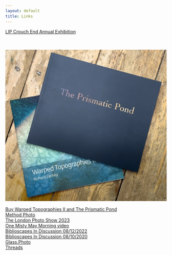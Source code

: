 ```yaml
---
layout: default
title: Links
---
```


<a href="https://method.photo/lipce2024">
	<div class="links">
		LIP Crouch End Annual Exhibition
	</div>
</a>

<br />
<br />

[![Buy Warped Topographies II and The Prismatic Pond](books/warped-prismatic.webp "Warped Topographies II and The Prismatic Pond covers")](https://method.photo/books/warped-pond)

<a href="https://method.photo/books/warped-pond">
	<div class="links other">
		Buy Warped Topographies II and The Prismatic Pond
	</div>
</a>

<a href="https://method.photo">
	<div class="links">	
		Method Photo
	</div>
</a>

<a href="https://method.photo/lps/">
	<div class="links other">
		The London Photo Show 2023
	</div>
</a>

<a href="https://vimeo.com/449190135">
	<div class="links">
		One Misty May Morning video
	</div>
</a>

<a href="https://biblioscapes.com/in-discussion/richard-earney-1">
	<div class="links other">
		Biblioscapes In Discussion 08/12/2022
	</div>
</a>

<a href="https://biblioscapes.com/in-discussion/richard-earney">
	<div class="links">
		Biblioscapes In Discussion 08/10/2020
	</div>
</a>

<a href="https://glass.photo/methodphoto">
	<div class="links other">
		Glass.Photo
	</div>
</a>

<a href="https://threads.net/@methodphotonew">
	<div class="links">
		Threads
	</div>
</a>

